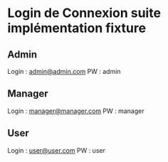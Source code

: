 # Login de Connexion suite implémentation fixture

## Admin
Login : admin@admin.com
PW : admin

## Manager
Login : manager@manager.com
PW : manager

## User
Login : user@user.com
PW : user